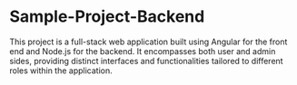 # Sample-Project-Backend
This project is a full-stack web application built using Angular for the front end and Node.js for the backend. It encompasses both user and admin sides, providing distinct interfaces and functionalities tailored to different roles within the application.
